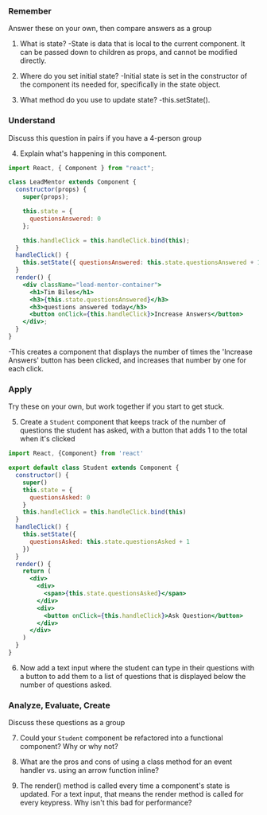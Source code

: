 ### Remember

Answer these on your own, then compare answers as a group

1.  What is state?
  -State is data that is local to the current component.  It can be passed down to children as props, and cannot be modified directly.

2.  Where do you set initial state?
  -Initial state is set in the constructor of the component its needed for, specifically in the state object.

3.  What method do you use to update state?
  -this.setState().

### Understand

Discuss this question in pairs if you have a 4-person group

4.  Explain what's happening in this component.

```jsx
import React, { Component } from "react";

class LeadMentor extends Component {
  constructor(props) {
    super(props);

    this.state = {
      questionsAnswered: 0
    };

    this.handleClick = this.handleClick.bind(this);
  }
  handleClick() {
    this.setState({ questionsAnswered: this.state.questionsAnswered + 1 });
  }
  render() {
    <div className="lead-mentor-container">
      <h1>Tim Biles</h1>
      <h3>{this.state.questionsAnswered}</h3>
      <h3>questions answered today</h3>
      <button onClick={this.handleClick}>Increase Answers</button>
    </div>;
  }
}
```

  -This creates a component that displays the number of times the 'Increase Answers' button has been clicked, and increases that number by one for each click.

### Apply

Try these on your own, but work together if you start to get stuck.

5.  Create a `Student` component that keeps track of the number of questions the student has asked, with a button that adds 1 to the total when it's clicked

```jsx
import React, {Component} from 'react'

export default class Student extends Component {
  constructor() {
    super()
    this.state = {
      questionsAsked: 0
    }
    this.handleClick = this.handleClick.bind(this)
  }
  handleClick() {
    this.setState({
      questionsAsked: this.state.questionsAsked + 1
    })
  }
  render() {
    return (
      <div>
        <div>
          <span>{this.state.questionsAsked}</span>
        </div>
        <div>
          <button onClick={this.handleClick}>Ask Question</button>
        </div>
      </div>
    )
  }
}
```

6.  Now add a text input where the student can type in their questions with a button to add them to a list of questions that is displayed below the number of questions asked.

### Analyze, Evaluate, Create

Discuss these questions as a group

7.  Could your `Student` component be refactored into a functional component? Why or why not?

8.  What are the pros and cons of using a class method for an event handler vs. using an arrow function inline?

9.  The render() method is called every time a component's state is updated. For a text input, that means the render method is called for every keypress. Why isn't this bad for performance?
